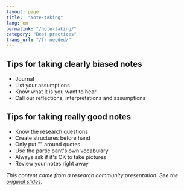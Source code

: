 ```yaml
---
layout: page
title:  "Note-taking"
lang: en
permalink: "/note-taking/"
category: "Best practices"
trans_url: "/fr-needed/"
---
```


## Tips for taking clearly biased notes
- Journal
- List your assumptions
- Know what it is you want to hear
- Call our reflections, interpretations and assumptions

## Tips for taking really good notes
- Know the research questions
- Create structures before hand
- Only put "" around quotes
- Use the participant's own vocabulary
- Always ask if it's OK to take pictures
- Review your notes right away


_This content came from a research community presentation. See the [original slides](https://docs.google.com/presentation/d/1aHVLVtGYiHo6ejh7feQShRyStXXEvreS5HTO7DVak60/edit#slide=id.g470bce74c5_0_5)._



